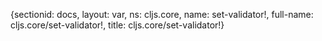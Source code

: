 {sectionid: docs, layout: var, ns: cljs.core, name: set-validator!, full-name: cljs.core/set-validator!,
  title: cljs.core/set-validator!}
